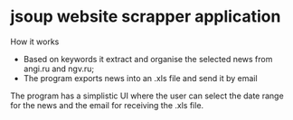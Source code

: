 # jsoup website scrapper application

How it works
- Based on keywords it extract and organise the selected news from angi.ru and ngv.ru;
- The program exports news into an .xls file and send it by email

The program has a simplistic UI where the user can select the date range for the news and the email for receiving the .xls file.
